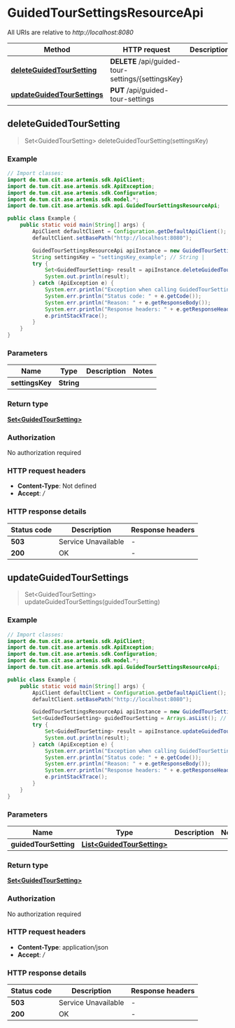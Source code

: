 # GuidedTourSettingsResourceApi

All URIs are relative to *http://localhost:8080*

| Method | HTTP request | Description |
|------------- | ------------- | -------------|
| [**deleteGuidedTourSetting**](GuidedTourSettingsResourceApi.md#deleteGuidedTourSetting) | **DELETE** /api/guided-tour-settings/{settingsKey} |  |
| [**updateGuidedTourSettings**](GuidedTourSettingsResourceApi.md#updateGuidedTourSettings) | **PUT** /api/guided-tour-settings |  |



## deleteGuidedTourSetting

> Set&lt;GuidedTourSetting&gt; deleteGuidedTourSetting(settingsKey)



### Example

```java
// Import classes:
import de.tum.cit.ase.artemis.sdk.ApiClient;
import de.tum.cit.ase.artemis.sdk.ApiException;
import de.tum.cit.ase.artemis.sdk.Configuration;
import de.tum.cit.ase.artemis.sdk.model.*;
import de.tum.cit.ase.artemis.sdk.api.GuidedTourSettingsResourceApi;

public class Example {
    public static void main(String[] args) {
        ApiClient defaultClient = Configuration.getDefaultApiClient();
        defaultClient.setBasePath("http://localhost:8080");

        GuidedTourSettingsResourceApi apiInstance = new GuidedTourSettingsResourceApi(defaultClient);
        String settingsKey = "settingsKey_example"; // String | 
        try {
            Set<GuidedTourSetting> result = apiInstance.deleteGuidedTourSetting(settingsKey);
            System.out.println(result);
        } catch (ApiException e) {
            System.err.println("Exception when calling GuidedTourSettingsResourceApi#deleteGuidedTourSetting");
            System.err.println("Status code: " + e.getCode());
            System.err.println("Reason: " + e.getResponseBody());
            System.err.println("Response headers: " + e.getResponseHeaders());
            e.printStackTrace();
        }
    }
}
```

### Parameters


| Name | Type | Description  | Notes |
|------------- | ------------- | ------------- | -------------|
| **settingsKey** | **String**|  | |

### Return type

[**Set&lt;GuidedTourSetting&gt;**](GuidedTourSetting.md)

### Authorization

No authorization required

### HTTP request headers

- **Content-Type**: Not defined
- **Accept**: */*

### HTTP response details
| Status code | Description | Response headers |
|-------------|-------------|------------------|
| **503** | Service Unavailable |  -  |
| **200** | OK |  -  |


## updateGuidedTourSettings

> Set&lt;GuidedTourSetting&gt; updateGuidedTourSettings(guidedTourSetting)



### Example

```java
// Import classes:
import de.tum.cit.ase.artemis.sdk.ApiClient;
import de.tum.cit.ase.artemis.sdk.ApiException;
import de.tum.cit.ase.artemis.sdk.Configuration;
import de.tum.cit.ase.artemis.sdk.model.*;
import de.tum.cit.ase.artemis.sdk.api.GuidedTourSettingsResourceApi;

public class Example {
    public static void main(String[] args) {
        ApiClient defaultClient = Configuration.getDefaultApiClient();
        defaultClient.setBasePath("http://localhost:8080");

        GuidedTourSettingsResourceApi apiInstance = new GuidedTourSettingsResourceApi(defaultClient);
        Set<GuidedTourSetting> guidedTourSetting = Arrays.asList(); // Set<GuidedTourSetting> | 
        try {
            Set<GuidedTourSetting> result = apiInstance.updateGuidedTourSettings(guidedTourSetting);
            System.out.println(result);
        } catch (ApiException e) {
            System.err.println("Exception when calling GuidedTourSettingsResourceApi#updateGuidedTourSettings");
            System.err.println("Status code: " + e.getCode());
            System.err.println("Reason: " + e.getResponseBody());
            System.err.println("Response headers: " + e.getResponseHeaders());
            e.printStackTrace();
        }
    }
}
```

### Parameters


| Name | Type | Description  | Notes |
|------------- | ------------- | ------------- | -------------|
| **guidedTourSetting** | [**List&lt;GuidedTourSetting&gt;**](GuidedTourSetting.md)|  | |

### Return type

[**Set&lt;GuidedTourSetting&gt;**](GuidedTourSetting.md)

### Authorization

No authorization required

### HTTP request headers

- **Content-Type**: application/json
- **Accept**: */*

### HTTP response details
| Status code | Description | Response headers |
|-------------|-------------|------------------|
| **503** | Service Unavailable |  -  |
| **200** | OK |  -  |

